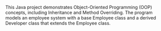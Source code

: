 This Java project demonstrates Object-Oriented Programming (OOP) concepts, including Inheritance and Method Overriding. 
The program models an employee system with a base Employee class and a derived Developer class that extends the Employee class.

